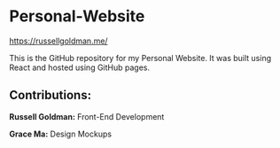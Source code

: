 # Personal-Website
https://russellgoldman.me/

This is the GitHub repository for my Personal Website. It was built using React and hosted using GitHub pages.

## Contributions:
**Russell Goldman:** Front-End Development

**Grace Ma:** Design Mockups
